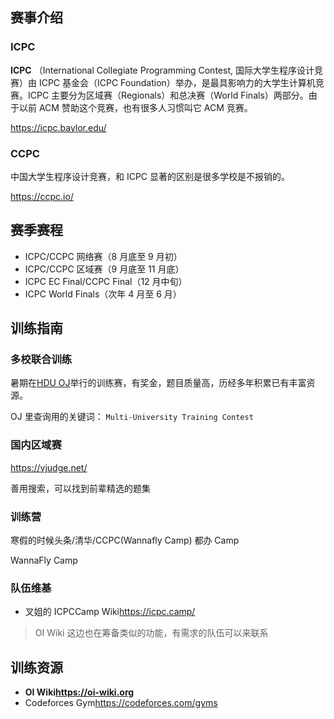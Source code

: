 ## 赛事介绍

### ICPC

 **ICPC** （International Collegiate Programming Contest, 国际大学生程序设计竞赛）由 ICPC 基金会（ICPC Foundation）举办，是最具影响力的大学生计算机竞赛。ICPC 主要分为区域赛（Regionals）和总决赛（World Finals）两部分。由于以前 ACM 赞助这个竞赛，也有很多人习惯叫它 ACM 竞赛。

<https://icpc.baylor.edu/>

### CCPC

中国大学生程序设计竞赛，和 ICPC 显著的区别是很多学校是不报销的。

<https://ccpc.io/>

## 赛季赛程

-   ICPC/CCPC 网络赛（8 月底至 9 月初）
-   ICPC/CCPC 区域赛（9 月底至 11 月底）
-   ICPC EC Final/CCPC Final（12 月中旬）
-   ICPC World Finals（次年 4 月至 6 月）

## 训练指南

### 多校联合训练

暑期在[HDU OJ](http://acm.hdu.edu.cn)举行的训练赛，有奖金，题目质量高，历经多年积累已有丰富资源。

OJ 里查询用的关键词： `Multi-University Training Contest` 

### 国内区域赛

<https://vjudge.net/>

善用搜索，可以找到前辈精选的题集

### 训练营

寒假的时候头条/清华/CCPC(Wannafly Camp) 都办 Camp

WannaFly Camp

### 队伍维基

-   叉姐的 ICPCCamp Wiki<https://icpc.camp/>

> OI Wiki 这边也在筹备类似的功能，有需求的队伍可以来联系

## 训练资源

-    **OI Wiki<https://oi-wiki.org>** 
-   Codeforces Gym<https://codeforces.com/gyms>
